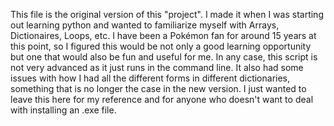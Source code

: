 This file is the original version of this "project". I made it when I was starting out learning python and wanted to familiarize myself with Arrays, Dictionaires, Loops, etc. I have been a Pokémon fan for around 15 years at this point, so I figured this would be not only a good learning opportunity but one that would also be fun and useful for me. In any case, this script is not very advanced as it just runs in the command line. It also had some issues with how I had all the different forms in different dictionaries, something that is no longer the case in the new version. I just wanted to leave this here for my reference and for anyone who doesn't want to deal with installing an .exe file.

